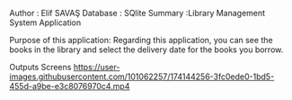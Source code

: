 Author : Elif SAVAŞ
Database : SQlite
Summary :Library Management System Application

Purpose of this application:
Regarding this application, you can see the books in the library and select the delivery date for the books you borrow.

Outputs Screens
https://user-images.githubusercontent.com/101062257/174144256-3fc0ede0-1bd5-455d-a9be-e3c8076970c4.mp4

